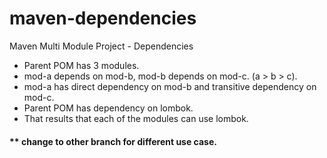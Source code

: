 # maven-dependencies
Maven Multi Module Project - Dependencies

- Parent POM has 3 modules.
- mod-a depends on mod-b, mod-b depends on mod-c. (a > b > c).
- mod-a has direct dependency on mod-b and transitive dependency on mod-c. 
- Parent POM has dependency on lombok.
- That results that each of the modules can use lombok. 

#### ** change to other branch for different use case.

